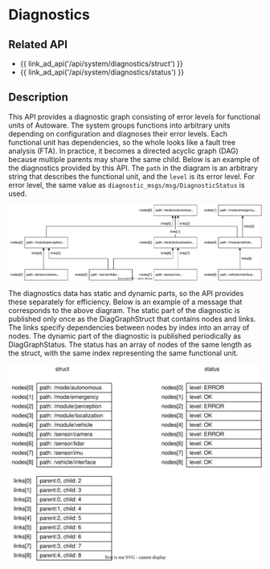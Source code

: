 # Diagnostics

## Related API

- {{ link_ad_api('/api/system/diagnostics/struct') }}
- {{ link_ad_api('/api/system/diagnostics/status') }}

## Description

This API provides a diagnostic graph consisting of error levels for functional units of Autoware.
The system groups functions into arbitrary units depending on configuration and diagnoses their error levels.
Each functional unit has dependencies, so the whole looks like a fault tree analysis (FTA).
In practice, it becomes a directed acyclic graph (DAG) because multiple parents may share the same child.
Below is an example of the diagnostics provided by this API.
The `path` in the diagram is an arbitrary string that describes the functional unit, and the `level` is its error level.
For error level, the same value as `diagnostic_msgs/msg/DiagnosticStatus` is used.

![graph-tree](./diagnostics/tree.drawio.svg)

The diagnostics data has static and dynamic parts, so the API provides these separately for efficiency.
Below is an example of a message that corresponds to the above diagram.
The static part of the diagnostic is published only once as the DiagGraphStruct that contains nodes and links.
The links specify dependencies between nodes by index into an array of nodes.
The dynamic part of the diagnostic is published periodically as DiagGraphStatus.
The status has an array of nodes of the same length as the struct, with the same index representing the same functional unit.

![graph-data](./diagnostics/data.drawio.svg)
